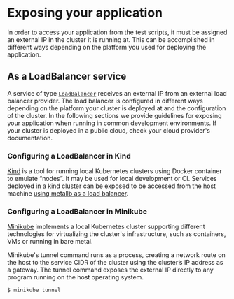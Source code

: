 # Exposing your application

In order to access your application from the test scripts, it must be assigned an external IP in the cluster it is running at. This can be accomplished in different ways depending on the platform you used for deploying the application.

## As a LoadBalancer service
A service of type [`LoadBalancer`](https://kubernetes.io/docs/tasks/access-application-cluster/create-external-load-balancer/) receives an external IP from an external load balancer provider. The load balancer is configured in different ways depending on the platform your cluster is deployed at and the configuration of the cluster. In the following sections we provide guidelines for exposing your application when running in common development environments. If your cluster is deployed in a public cloud, check your cloud provider's documentation.

### Configuring a LoadBalancer in Kind
[Kind](https://kind.sigs.k8s.io/) is a tool for running local Kubernetes clusters using Docker container to emulate “nodes”. It may be used for local development or CI. Services deployed in a kind cluster can be exposed to be accessed from the host machine [using metallb as a load balancer](https://kind.sigs.k8s.io/docs/user/loadbalancer).

### Configuring a LoadBalancer in Minikube

[Minikube](https://github.com/kubernetes/minikube) implements a local Kubernetes cluster supporting different technologies for virtualizing the cluster's infrastructure, such as containers, VMs or running in bare metal.

Minikube's tunnel command runs as a process, creating a network route on the host to the service CIDR of the cluster using the cluster’s IP address as a gateway. The tunnel command exposes the external IP directly to any program running on the host operating system.

```console
$ minikube tunnel
```